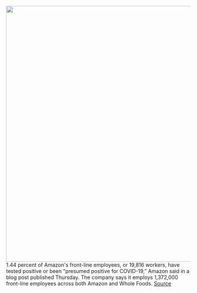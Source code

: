 <img src='https://cdn.vox-cdn.com/thumbor/EiyMyZYw4ypWdhQbUsQDBGyvZIs=/0x0:5919x3946/1200x800/filters:focal(2487x1500:3433x2446)/cdn.vox-cdn.com/uploads/chorus_image/image/67568566/1215765250.jpg.0.jpg' width='700px' /><br/>
1.44 percent of Amazon's front-line employees, or 19,816 workers, have tested positive or been “presumed positive for COVID-19,” Amazon said in a blog post published Thursday. The company says it employs 1,372,000 front-line employees across both Amazon and Whole Foods.
<a href='https://www.theverge.com/2020/10/1/21497941/amazon-disclose-workers-contract-covid-19'> Source <a/>
